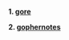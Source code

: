 **1. [gore](https://github.com/motemen/gore)**
 
**2. [gophernotes](https://github.com/gopherdata/gophernotes)**
 
